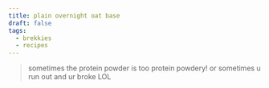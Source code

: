 ```yaml
---
title: plain overnight oat base
draft: false
tags:
  - brekkies
  - recipes
---
```




>sometimes the protein powder is too protein powdery! or sometimes u run out and ur broke LOL